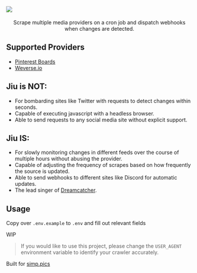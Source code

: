 
<h1>
  <img src="https://i.imgur.com/qVp1N9y.png">
</h1>

<p align="center">
  Scrape multiple media providers on a cron job and dispatch webhooks when changes are detected.
</p>

## Supported Providers

* [Pinterest Boards](https://www.pinterest.com/janairaoliveira314/handong)
* [Weverse.io](https://weverse.io/dreamcatcher/feed)

## Jiu is **NOT**:
* For bombarding sites like Twitter with requests to detect changes within seconds.
* Capable of executing javascript with a headless browser.
* Able to send requests to any social media site without explicit support.

## Jiu **IS**:
* For slowly monitoring changes in different feeds over the course of multiple hours without abusing the provider.
* Capable of adjusting the frequency of scrapes based on how frequently the source is updated.
* Able to send webhooks to different sites like Discord for automatic updates.
* The lead singer of [Dreamcatcher](https://www.youtube.com/watch?v=1QD0FeZyDtQ).

## Usage

Copy over `.env.example` to `.env` and fill out relevant fields

WIP

> If you would like to use this project, please change the `USER_AGENT` environment variable to identify your crawler accurately.

Built for [simp.pics](https://github.com/xetera/simp.pics)
